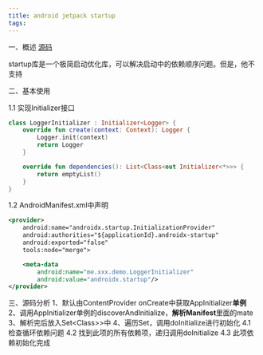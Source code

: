 ```yaml
---
title: android jetpack startup
tags:
---
```



一、概述
[源码](https://cs.android.com/androidx/platform/frameworks/support/+/androidx-main:startup/)

startup库是一个极简启动优化库，可以解决启动中的依赖顺序问题。但是，他不支持

二、基本使用

1.1 实现Initializer接口

```kotlin
class LoggerInitializer : Initializer<Logger> {
    override fun create(context: Context): Logger {
        Logger.init(context)
        return Logger
    }

    override fun dependencies(): List<Class<out Initializer<*>>> {
        return emptyList()
    }
}
```

1.2 AndroidManifest.xml中声明

```xml
<provider>
    android:name="androidx.startup.InitializationProvider"
    android:authorities="${applicationId}.androidx-startup"
    android:exported="false"
    tools:node="merge">

    <meta-data
        android:name="me.xxx.demo.LoggerInitializer"
        android:value="androidx.startup"/>
</provider>
```


三、源码分析
1、默认由ContentProvider onCreate中获取AppInitializer**单例**
2、调用AppInitializer单例的discoverAndInitialize，**解析Manifest**里面的mate
3、解析完后放入Set<Class<? extends Initializer<?>>>中
4、遍历Set，调用doInitialize进行初始化
    4.1 检查循环依赖问题
    4.2 找到此项的所有依赖项，递归调用doInitialize
    4.3 此项依赖初始化完成


